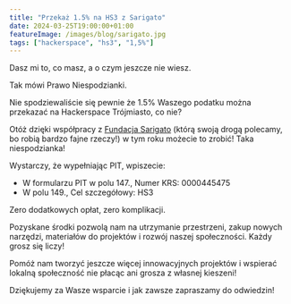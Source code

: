 ```yaml
---
title: "Przekaż 1.5% na HS3 z Sarigato"
date: 2024-03-25T19:00:00+01:00
featureImage: /images/blog/sarigato.jpg
tags: ["hackerspace", "hs3", "1,5%"]
---
```


Dasz mi to, co masz, a o czym jeszcze nie wiesz.

Tak mówi Prawo Niespodzianki.

Nie spodziewaliście się pewnie że 1.5% Waszego podatku można przekazać na Hackerspace Trójmiasto, co nie?

Otóż dzięki współpracy z [Fundacja Sarigato](https://www.sarigato.org/) (którą swoją drogą polecamy, bo robią bardzo fajne rzeczy!) w tym roku możecie to zrobić! Taka niespodzianka!

Wystarczy, że wypełniając PIT, wpiszecie:
- W formularzu PIT w polu 147., Numer KRS: 0000445475
- W polu 149., Cel szczegółowy: HS3

Zero dodatkowych opłat, zero komplikacji.
 
Pozyskane środki pozwolą nam na utrzymanie przestrzeni, zakup nowych narzędzi, materiałów do projektów i rozwój naszej społeczności. Każdy grosz się liczy!

Pomóż nam tworzyć jeszcze więcej innowacyjnych projektów i wspierać lokalną społeczność nie płacąc ani grosza z własnej kieszeni!
 
Dziękujemy za Wasze wsparcie i jak zawsze zapraszamy do odwiedzin!
